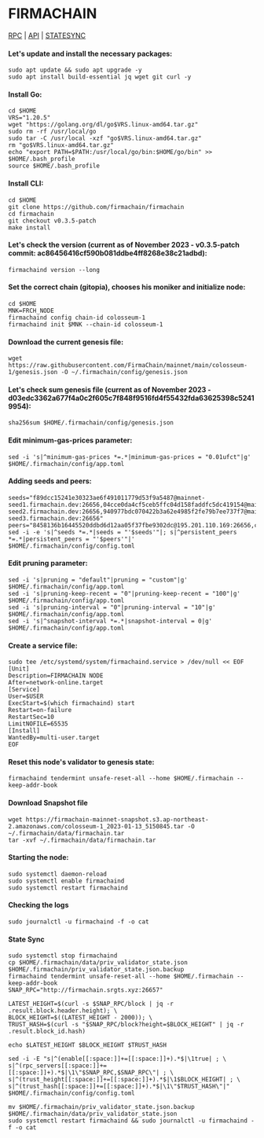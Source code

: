 # FIRMACHAIN
[RPC](http://firmachain.srgts.xyz:26657) | [API](http://firmachain.srgts.xyz:1317) | [STATESYNC](#title1) 

#### Let's update and install the necessary packages:
````
sudo apt update && sudo apt upgrade -y
sudo apt install build-essential jq wget git curl -y
````
#### Install Go:
````
cd $HOME
VRS="1.20.5"
wget "https://golang.org/dl/go$VRS.linux-amd64.tar.gz"
sudo rm -rf /usr/local/go
sudo tar -C /usr/local -xzf "go$VRS.linux-amd64.tar.gz"
rm "go$VRS.linux-amd64.tar.gz"
echo "export PATH=$PATH:/usr/local/go/bin:$HOME/go/bin" >> $HOME/.bash_profile
source $HOME/.bash_profile
````
#### Install CLI:
````
cd $HOME
git clone https://github.com/firmachain/firmachain
cd firmachain
git checkout v0.3.5-patch
make install
````
#### Let's check the version (current as of November 2023 - v0.3.5-patch commit: ac86456416cf590b081ddbe4ff8268e38c21adbd):
````
firmachaind version --long
````
#### Set the correct chain (gitopia), chooses his moniker and initialize node:
````
cd $HOME
MNK=FRCH_NODE
firmachaind config chain-id colosseum-1
firmachaind init $MNK --chain-id colosseum-1
````
#### Download the current genesis file:
````
wget https://raw.githubusercontent.com/FirmaChain/mainnet/main/colosseum-1/genesis.json -O ~/.firmachain/config/genesis.json
````
#### Let's check sum genesis file (current as of November 2023 - d03edc3362a677f4a0c2f605c7f848f9516fd4f55432fda63625398c52419954):
````
sha256sum $HOME/.firmachain/config/genesis.json
````
#### Edit minimum-gas-prices parameter:
````
sed -i 's|^minimum-gas-prices *=.*|minimum-gas-prices = "0.01ufct"|g' $HOME/.firmachain/config/app.toml
````
#### Adding seeds and peers:
````
seeds="f89dcc15241e30323ae6f491011779d53f9a5487@mainnet-seed1.firmachain.dev:26656,04cce0da4cf5ceb5ffc04d158faddfc5dc419154@mainnet-seed2.firmachain.dev:26656,940977bdc070422b3a62e4985f2fe79b7ee737f7@mainnet-seed3.firmachain.dev:26656"
peers="8458136b16445520ddbd6d12aa05f37fbe9302dc@195.201.110.169:26656,c5d73a7ebd292123068125356c615cc8db4c607a@65.109.154.185:28656,e5a99c4de697ad16ac74620ad3faf9ffabc728d8@136.243.55.237:43576,697e738961cfb28e67c7655bda49282dcf6b153a@140.82.53.152:26656,d5ac7fb49b76373cc2722ff802b1d245dcf85d75@178.250.154.15:26656,66b5ce316c5ba1dce402d48b22abb94331184795@65.109.231.247:26656,061bc813fe8aa0f6e90ac31e78e7b9e08ff585aa@65.108.70.119:35656,2a1f831aafb2225c797355163ba9a1d1090a2da2@164.92.231.224:26656,102ce7393900fe56d3bf06f7370939ca2b8b6fe3@207.244.245.6:56656"
sed -i -e 's|^seeds *=.*|seeds = "'$seeds'"|; s|^persistent_peers *=.*|persistent_peers = "'$peers'"|' $HOME/.firmachain/config/config.toml
````
#### Edit pruning parameter:
````
sed -i 's|pruning = "default"|pruning = "custom"|g' $HOME/.firmachain/config/app.toml
sed -i 's|pruning-keep-recent = "0"|pruning-keep-recent = "100"|g' $HOME/.firmachain/config/app.toml
sed -i 's|pruning-interval = "0"|pruning-interval = "10"|g' $HOME/.firmachain/config/app.toml
sed -i 's|^snapshot-interval *=.*|snapshot-interval = 0|g' $HOME/.firmachain/config/app.toml
````
#### Create a service file:
````
sudo tee /etc/systemd/system/firmachaind.service > /dev/null << EOF
[Unit]
Description=FIRMACHAIN NODE
After=network-online.target
[Service]
User=$USER
ExecStart=$(which firmachaind) start
Restart=on-failure
RestartSec=10
LimitNOFILE=65535
[Install]
WantedBy=multi-user.target
EOF
````
#### Reset this node's validator to genesis state:
````
firmachaind tendermint unsafe-reset-all --home $HOME/.firmachain --keep-addr-book
````
#### Download Snapshot file
````
wget https://firmachain-mainnet-snapshot.s3.ap-northeast-2.amazonaws.com/colosseum-1_2023-01-13_5150845.tar -O ~/.firmachain/data/firmachain.tar
tar -xvf ~/.firmachain/data/firmachain.tar
````
#### Starting the node:
````
sudo systemctl daemon-reload
sudo systemctl enable firmachaind
sudo systemctl restart firmachaind
````
#### Checking the logs
````
sudo journalctl -u firmachaind -f -o cat
````
#### <a id="title1">State Sync</a>
````
sudo systemctl stop firmachaind
cp $HOME/.firmachain/data/priv_validator_state.json $HOME/.firmachain/priv_validator_state.json.backup
firmachaind tendermint unsafe-reset-all --home $HOME/.firmachain --keep-addr-book
SNAP_RPC="http://firmachain.srgts.xyz:26657"

LATEST_HEIGHT=$(curl -s $SNAP_RPC/block | jq -r .result.block.header.height); \
BLOCK_HEIGHT=$((LATEST_HEIGHT - 2000)); \
TRUST_HASH=$(curl -s "$SNAP_RPC/block?height=$BLOCK_HEIGHT" | jq -r .result.block_id.hash)

echo $LATEST_HEIGHT $BLOCK_HEIGHT $TRUST_HASH

sed -i -E "s|^(enable[[:space:]]+=[[:space:]]+).*$|\1true| ; \
s|^(rpc_servers[[:space:]]+=[[:space:]]+).*$|\1\"$SNAP_RPC,$SNAP_RPC\"| ; \
s|^(trust_height[[:space:]]+=[[:space:]]+).*$|\1$BLOCK_HEIGHT| ; \
s|^(trust_hash[[:space:]]+=[[:space:]]+).*$|\1\"$TRUST_HASH\"|" $HOME/.firmachain/config/config.toml

mv $HOME/.firmachain/priv_validator_state.json.backup $HOME/.firmachain/data/priv_validator_state.json
sudo systemctl restart firmachaind && sudo journalctl -u firmachaind -f -o cat
````
